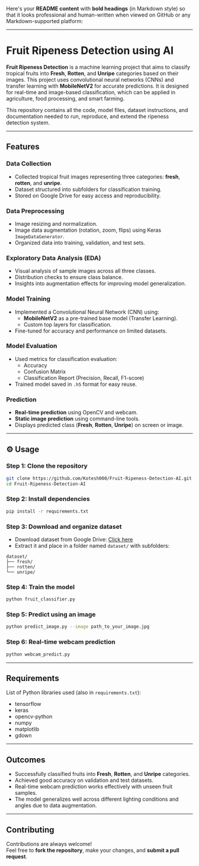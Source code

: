 Here's your **README content** with **bold headings** (in Markdown style) so that it looks professional and human-written when viewed on GitHub or any Markdown-supported platform:

---

# Fruit Ripeness Detection using AI

**Fruit Ripeness Detection** is a machine learning project that aims to classify tropical fruits into **Fresh**, **Rotten**, and **Unripe** categories based on their images. This project uses convolutional neural networks (CNNs) and transfer learning with **MobileNetV2** for accurate predictions. It is designed for real-time and image-based classification, which can be applied in agriculture, food processing, and smart farming.

This repository contains all the code, model files, dataset instructions, and documentation needed to run, reproduce, and extend the ripeness detection system.

---

## **Features**

### **Data Collection**
- Collected tropical fruit images representing three categories: **fresh**, **rotten**, and **unripe**.
- Dataset structured into subfolders for classification training.
- Stored on Google Drive for easy access and reproducibility.

### **Data Preprocessing**
- Image resizing and normalization.
- Image data augmentation (rotation, zoom, flips) using Keras `ImageDataGenerator`.
- Organized data into training, validation, and test sets.

### **Exploratory Data Analysis (EDA)**
- Visual analysis of sample images across all three classes.
- Distribution checks to ensure class balance.
- Insights into augmentation effects for improving model generalization.

### **Model Training**
- Implemented a Convolutional Neural Network (CNN) using:
  - **MobileNetV2** as a pre-trained base model (Transfer Learning).
  - Custom top layers for classification.
- Fine-tuned for accuracy and performance on limited datasets.

### **Model Evaluation**
- Used metrics for classification evaluation:
  - Accuracy  
  - Confusion Matrix  
  - Classification Report (Precision, Recall, F1-score)  
- Trained model saved in `.h5` format for easy reuse.

### **Prediction**
- **Real-time prediction** using OpenCV and webcam.
- **Static image prediction** using command-line tools.
- Displays predicted class (**Fresh**, **Rotten**, **Unripe**) on screen or image.

---

## **⚙️ Usage**

### **Step 1: Clone the repository**
```bash
git clone https://github.com/Kotesh000/Fruit-Ripeness-Detection-AI.git
cd Fruit-Ripeness-Detection-AI
```

### **Step 2: Install dependencies**
```bash
pip install -r requirements.txt
```

### **Step 3: Download and organize dataset**
- Download dataset from Google Drive: [Click here](https://drive.google.com/file/d/1p4a_lfDgFBpcUe1n0YMiVrtObQUxv8t6/view?usp=sharing)
- Extract it and place in a folder named `dataset/` with subfolders:
```
dataset/
├── fresh/
├── rotten/
└── unripe/
```

### **Step 4: Train the model**
```bash
python fruit_classifier.py
```

### **Step 5: Predict using an image**
```bash
python predict_image.py --image path_to_your_image.jpg
```

### **Step 6: Real-time webcam prediction**
```bash
python webcam_predict.py
```

---

## **Requirements**

List of Python libraries used (also in `requirements.txt`):

- tensorflow  
- keras  
- opencv-python  
- numpy  
- matplotlib  
- gdown  

---

## **Outcomes**

- Successfully classified fruits into **Fresh**, **Rotten**, and **Unripe** categories.
- Achieved good accuracy on validation and test datasets.
- Real-time webcam prediction works effectively with unseen fruit samples.
- The model generalizes well across different lighting conditions and angles due to data augmentation.

---

## **Contributing**

Contributions are always welcome!  
Feel free to **fork the repository**, make your changes, and **submit a pull request**.
